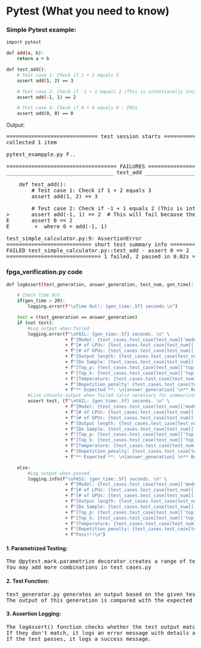 # Pytest (What you need to know)

### Simple Pytest example:
```bash
import pytest

def add(a, b):
    return a + b

def test_add():
    # Test case 1: Check if 1 + 2 equals 3
    assert add(1, 2) == 3

    # Test case 2: Check if -1 + 1 equals 2 (This is intentionally incorrect)
    assert add(-1, 1) == 2

    # Test case 3: Check if 0 + 0 equals 0 : PASS
    assert add(0, 0) == 0
```
Output:
<pre>
============================= test session starts ==============================
collected 1 item

pytest_exampple.py F..                                         [100%]

=================================== FAILURES ====================================
__________________________________ test_add _____________________________________

    def test_add():
        # Test case 1: Check if 1 + 2 equals 3
        assert add(1, 2) == 3

        # Test case 2: Check if -1 + 1 equals 2 (This is intentionally incorrect)
>       assert add(-1, 1) == 2  # This will fail because the correct answer is 0
E       assert 0 == 2
E        +  where 0 = add(-1, 1)

test_simple_calculator.py:9: AssertionError
=========================== short test summary info ============================
FAILED test_simple_calculator.py::test_add - assert 0 == 2
============================== 1 failed, 2 passed in 0.02s ======================
</pre>


### fpga_verification.py code
```bash
def logAssert(test_generation, answer_generation, test_num, gen_time):

    # Check Time Out
    if(gen_time > 20):
        logging.error(f"\nTime Out!: {gen_time:.5f} seconds.\n")

    test = (test_generation == answer_generation)
    if (not test):
        #Log output when failed
        logging.error(f"\nFAIL: {gen_time:.5f} seconds. \n" \
                      + f"[Model: {test_cases.test_case[test_num]['model_name']}], \n" \
                      + f"[# of LPUs: {test_cases.test_case[test_num]['num_of_LPU']}], \n" \
                      + f"[# of GPUs: {test_cases.test_case[test_num]['num_of_GPU']}], \n" \
                      + f"[Output length: {test_cases.test_case[test_num]['output_len']}], \n" \
                      + f"[Do Sample: {test_cases.test_case[test_num]['do_sample']}], \n" \
                      + f"[Top_p: {test_cases.test_case[test_num]['top_p']}], \n" \
                      + f"[Top_k: {test_cases.test_case[test_num]['top_k']}], \n" \
                      + f"[Temperature: {test_cases.test_case[test_num]['temperature']}], \n" \
                      + f"[Repetition_penalty: {test_cases.test_case[test_num]['repetition_penalty']}] \n" \
                      + f"** Expected **: \n{answer_generation} \n** But got **: \n{test_generation}\n")
        #Live console output when failed (also necessary for summarization logging)
        assert test, (f"\nFAIL: {gen_time:.5f} seconds. \n" \
                      + f"[Model: {test_cases.test_case[test_num]['model_name']}], \n" \
                      + f"[# of LPUs: {test_cases.test_case[test_num]['num_of_LPU']}], \n" \
                      + f"[# of GPUs: {test_cases.test_case[test_num]['num_of_GPU']}], \n" \
                      + f"[Output length: {test_cases.test_case[test_num]['output_len']}], \n" \
                      + f"[Do Sample: {test_cases.test_case[test_num]['do_sample']}], \n" \
                      + f"[Top_p: {test_cases.test_case[test_num]['top_p']}], \n" \
                      + f"[Top_k: {test_cases.test_case[test_num]['top_k']}], \n" \
                      + f"[Temperature: {test_cases.test_case[test_num]['temperature']}], \n" \
                      + f"[Repetition_penalty: {test_cases.test_case[test_num]['repetition_penalty']}] \n" \
                      + f"** Expected **: \n{answer_generation} \n** But got **: \n{test_generation}\n")

    else:
        #Log output when passed
        logging.info(f"\nPASS: {gen_time:.5f} seconds. \n" \
                      + f"[Model: {test_cases.test_case[test_num]['model_name']}], \n" \
                      + f"[# of LPUs: {test_cases.test_case[test_num]['num_of_LPU']}], \n" \
                      + f"[# of GPUs: {test_cases.test_case[test_num]['num_of_GPU']}], \n" \
                      + f"[Output length: {test_cases.test_case[test_num]['output_len']}], \n" \
                      + f"[Do Sample: {test_cases.test_case[test_num]['do_sample']}], \n" \
                      + f"[Top_p: {test_cases.test_case[test_num]['top_p']}], \n" \
                      + f"[Top_k: {test_cases.test_case[test_num]['top_k']}], \n" \
                      + f"[Temperature: {test_cases.test_case[test_num]['temperature']}], \n" \
                      + f"[Repetition_penalty: {test_cases.test_case[test_num]['repetition_penalty']}] \n" \
                      + f"Pass!!!\n")
```

#### 1. Parametrized Testing:
<pre>
The @pytest.mark.parametrize decorator creates a range of test cases based on all combinations of i, j, and k.
You may add more combinations in test_cases.py
</pre>

#### 2. Test Function:
<pre>
text_generator.py generates an output based on the given test case(test_cases.test_case[i][j][k]).
The output of this generation is compared with the expected answer in logAssert().
</pre>

#### 3. Assertion Logging:
<pre>
The logAssert() function checks whether the test output matches the expected answer(answer_generation).
If they don't match, it logs an error message with details about the test and raises an assertion error.
If the test passes, it logs a success message.
</pre>








